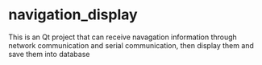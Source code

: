 # navigation_display
 This is an Qt project that can receive navagation information through  network communication and serial communication,  then display them and save them into database
